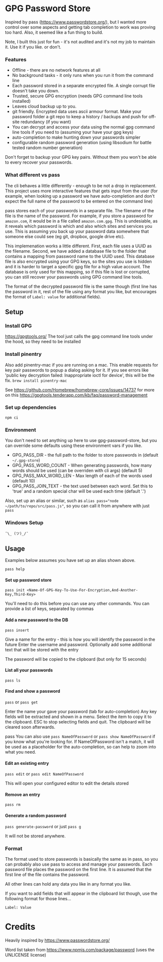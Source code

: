 # GPG Password Store

Inspired by pass (https://www.passwordstore.org/), but I wanted more control over some aspects and getting tab completion to work was proving too hard. Also, it seemed like a fun thing to build.

Note, I built this just for fun - it's not audited and it's not my job to maintain it. Use it if you like. or don't.

### Features

-   Offline - there are no network features at all
-   No background tasks - it only runs when you run it from the command line
-   Each password stored in a separate encrypted file. A single corrupt file doesn't take you down.
-   Trusted, secure GPG encryption (needs GPG command line tools installed)
-   Leaves cloud backup up to you.
-   git friendly. Encrypted data uses ascii armour format. Make your password folder a git repo to keep a history / backups and push for off-site redundancy (if you want)
-   You can decrypt and access your data using the normal gpg command line tools if you need to (assuming your have your gpg keys)
-   auto-completion to make hunting down your passwords simpler
-   configurable random password generation (using libsodium for battle tested random number generation)

Don't forget to backup your GPG key pairs. Without them you won't be able to every recover your passwords.

### What different vs pass

The cli behaves a little differently - enough to be not a drop in replacement. This project uses more interactive features that gets input from the user (for example, when looking up a password we have auto-completion and don't expect the full name of the password to be entered on the command line)

pass stores each of your passwords in a separate file. The filename of the file is the name of the password. For example, if you store a password for `amazon.com`, it would be in a file called `amazon.com.gpg`. This is undesiable, as it reveals which password is which and also which sites and services you use. This is assuming you back up your password data somewhere that someone else could see (eg git, dropbox, google drive etc).

This implemenation works a little different. First, each file uses a UUID as the filename. Second, we have added a database file to the folder that contains a mapping from password name to the UUID used. This database file is also encrypted using your GPG keys, so the sites you use is hidden and it is harder to target a specific gpg file for a high value account. The database is only used for this mapping, so if this file is lost or corrupted, you can still recover your passwords using GPG command line tools.

The format of the decrypted password file is the same though (first line has the password in it, rest of the file using any format you like, but encourages the format of `Label: value` for additional fields).

## Setup

### Install GPG

https://gpgtools.org/
The tool just calls the gpg command line tools under the hood, so they need to be installed

### Install pinentry

Also add pinentry-mac if you are running on a mac. This enable requests for key pair passwords to popup a dialog asking for it.
If you see errors like 'public key decryption failed: Inappropriate ioctl for device', this will be the fix.
`brew install pinentry-mac`

See https://github.com/Homebrew/homebrew-core/issues/14737 for more on this
https://gpgtools.tenderapp.com/kb/faq/password-management

### Set up dependencies

`npm ci`

### Environment

You don't need to set anything up here to use gpg-password-store, but you can override some defaults using these environment vars if you like.

-   GPG_PASS_DIR - the full path to the folder to store passwords in (default `~/.gpg-store`)
-   GPG_PASS_WORD_COUNT - When generating passwords, how many words should be used (can be overriden with cli args) (default 5)
-   GPG_PASS_MAX_WORD_LEN - Max length of each of the words used (default 10)
-   GPG_PASS_JOIN_TEXT - the text used between each word. Set this to 'true' and a random special char will be used each time (default '.')

Also, set up an alias or similar, such as `alias pass="node ~/path/to/repo/src/pass.js"`, so you can call it from anywhere with just `pass`

### Windows Setup

`¯\_ (ツ)_/¯`

## Usage

Examples below assumes you have set up an alias shown above.

`pass help`

#### Set up password store

`pass init <Name-Of-GPG-Key-To-Use-For-Encryption,And-Another-Key,Third-Key>`

You'll need to do this before you can use any other commands. You can provide a list of keys, separated by commas

#### Add a new password to the DB

`pass insert`

Give a name for the entry - this is how you will identify the password in the future
Enter the username and password.
Optionally add some additional text that will be stored with the entry

The password will be copied to the clipboard (but only for 15 seconds)

#### List all your passwords

`pass ls`

#### Find and show a password

`pass` or `pass get`

Enter the name your gave your password (tab for auto-completion)
Any key fields will be extracted and shown in a menu. Select the item to copy it to the clipboard.
ESC to stop selecting fields and quit. The clipboard will be cleared soon afterwards.

pass You can also use `pass NameOfPassword` or `pass show NameOfPassword` if you know what you're looking for. If NameOfPassword isn't a match, it will be used as a placeholder for the auto-completion, so can help to zoom into what you need.

#### Edit an existing entry

`pass edit` or `pass edit NameOfPassword`

This will open your configured editor to edit the details stored

#### Remove an entry

`pass rm`

#### Generate a random password

`pass generate-password` or just `pass g`

It will not be stored anywhere.

### Format

The format used to store passwords is basically the same as in pass, so you can probably also use pass to access and manage your passwords.
Each password file places the password on the first line. It is assumed that the first line of the file contains the password.

All other lines can hold any data you like in any format you like.

If you want to add fields that will appear in the clipboard list though, use the following format for those lines...

```
Label: Value
```

# Credits

Heavily inspired by https://www.passwordstore.org/

Word list taken from https://www.npmjs.com/package/password (uses the UNLICENSE license)
